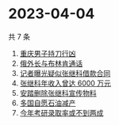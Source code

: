 # 2023-04-04

共 7 条

<!-- BEGIN -->
<!-- 最后更新时间 Tue Apr 04 2023 00:08:55 GMT+0800 (China Standard Time) -->

1. [重庆男子持刀行凶](https://www.zhihu.com/search?q=%E9%87%8D%E5%BA%86%E7%94%B7%E5%AD%90%E6%8C%81%E5%88%80%E8%A1%8C%E5%87%B6)
1. [俄外长与布林肯通话](https://www.zhihu.com/search?q=%E4%BF%84%E5%A4%96%E9%95%BF%E4%B8%8E%E5%B8%83%E6%9E%97%E8%82%AF%E9%80%9A%E8%AF%9D)
1. [记者曝光疑似张继科借款合同](https://www.zhihu.com/search?q=%E8%AE%B0%E8%80%85%E6%9B%9D%E5%85%89%E7%96%91%E4%BC%BC%E5%BC%A0%E7%BB%A7%E7%A7%91%E5%80%9F%E6%AC%BE%E5%90%88%E5%90%8C)
1. [张继科年收入曾达 6000 万元](https://www.zhihu.com/search?q=%E5%BC%A0%E7%BB%A7%E7%A7%91%E5%B9%B4%E6%94%B6%E5%85%A5%E6%9B%BE%E8%BE%BE%206000%20%E4%B8%87%E5%85%83)
1. [安踏删除张继科宣传物料](https://www.zhihu.com/search?q=%E5%AE%89%E8%B8%8F%E5%88%A0%E9%99%A4%E5%BC%A0%E7%BB%A7%E7%A7%91%E5%AE%A3%E4%BC%A0%E7%89%A9%E6%96%99)
1. [多国自愿石油减产](https://www.zhihu.com/search?q=%E5%A4%9A%E5%9B%BD%E8%87%AA%E6%84%BF%E7%9F%B3%E6%B2%B9%E5%87%8F%E4%BA%A7)
1. [今年考研录取率或不到两成](https://www.zhihu.com/search?q=%E4%BB%8A%E5%B9%B4%E8%80%83%E7%A0%94%E5%BD%95%E5%8F%96%E7%8E%87%E6%88%96%E4%B8%8D%E5%88%B0%E4%B8%A4%E6%88%90)

<!-- END -->

